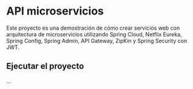# API microservicios

Este proyecto es una demostración de cómo crear servicios web con arquitectura de microservicios 
utilizando Spring Cloud, Netflix Eureka, Spring Config, Spring Admin, API Gateway, ZipKin y 
Spring Security con JWT.

## Ejecutar el proyecto

...